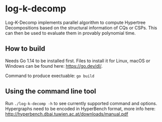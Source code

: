 # log-k-decomp
Log-K-Decomp implements parallel algorithm to compute Hypertree Decompositions based on the structural information of CQs or CSPs. This can then be used to evaluate them in provably polynomial time.


## How to build 
Needs Go 1.14 to be installed first. Files to install it for Linux, macOS or Windows can be found here: <https://go.dev/dl/>. 

Command to produce exectuable: `go build` 

## Using the command line tool
Run `./log-k-decomp -h` to see currently supported command and options. Hypergraphs need to be encoded in HyperBench format, more info here: <http://hyperbench.dbai.tuwien.ac.at/downloads/manual.pdf>
